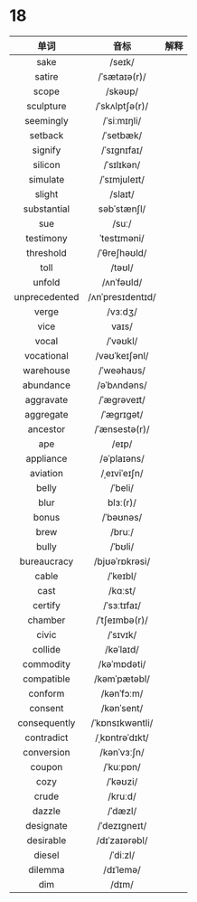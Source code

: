 # 18

|     单词      |       音标       | 解释 |
| :-----------: | :--------------: | :--: |
|     sake      |      /seɪk/      |      |
|    satire     |   /ˈsætaɪə(r)/   |      |
|     scope     |     /skəʊp/      |      |
|   sculpture   |  /ˈskʌlptʃə(r)/  |      |
|   seemingly   |   /ˈsiːmɪŋli/    |      |
|    setback    |    /ˈsetbæk/     |      |
|    signify    |   /ˈsɪɡnɪfaɪ/    |      |
|    silicon    |    /ˈsɪlɪkən/    |      |
|   simulate    |   /ˈsɪmjuleɪt/   |      |
|    slight     |     /slaɪt/      |      |
|  substantial  |   səbˈstænʃl/    |      |
|      sue      |      /suː/       |      |
|   testimony   |   ˈtestɪməni/    |      |
|   threshold   |   /ˈθreʃhəʊld/   |      |
|     toll      |      /təʊl/      |      |
|    unfold     |    /ʌnˈfəʊld/    |      |
| unprecedented | /ʌnˈpresɪdentɪd/ |      |
|     verge     |     /vɜːdʒ/      |      |
|     vice      |      vaɪs/       |      |
|     vocal     |     /ˈvəʊkl/     |      |
|  vocational   |  /vəʊˈkeɪʃənl/   |      |
|   warehouse   |    /ˈweəhaʊs/    |      |
|   abundance   |   /əˈbʌndəns/    |      |
|   aggravate   |   /ˈæɡrəveɪt/    |      |
|   aggregate   |    /ˈæɡrɪɡət/    |      |
|   ancestor    |  /ˈænsestə(r)/   |      |
|      ape      |      /eɪp/       |      |
|   appliance   |   /əˈplaɪəns/    |      |
|   aviation    |   /ˌeɪviˈeɪʃn/   |      |
|     belly     |     /ˈbeli/      |      |
|     blur      |     blɜː(r)/     |      |
|     bonus     |    /ˈbəʊnəs/     |      |
|     brew      |      /bruː/      |      |
|     bully     |     /ˈbʊli/      |      |
|  bureaucracy  |  /bjʊəˈrɒkrəsi/  |      |
|     cable     |     /ˈkeɪbl/     |      |
|     cast      |     /kɑːst/      |      |
|    certify    |   /ˈsɜːtɪfaɪ/    |      |
|    chamber    |  /ˈtʃeɪmbə(r)/   |      |
|     civic     |     /ˈsɪvɪk/     |      |
|    collide    |    /kəˈlaɪd/     |      |
|   commodity   |   /kəˈmɒdəti/    |      |
|  compatible   |   /kəmˈpætəbl/   |      |
|    conform    |    /kənˈfɔːm/    |      |
|    consent    |    /kənˈsent/    |      |
| consequently  | /ˈkɒnsɪkwəntli/  |      |
|  contradict   |  /ˌkɒntrəˈdɪkt/  |      |
|  conversion   |   /kənˈvɜːʃn/    |      |
|    coupon     |    /ˈkuːpɒn/     |      |
|     cozy      |     /ˈkəʊzi/     |      |
|     crude     |     /kruːd/      |      |
|    dazzle     |     /ˈdæzl/      |      |
|   designate   |   /ˈdezɪɡneɪt/   |      |
|   desirable   |  /dɪˈzaɪərəbl/   |      |
|    diesel     |     /ˈdiːzl/     |      |
|    dilemma    |    /dɪˈlemə/     |      |
|      dim      |      /dɪm/       |      |